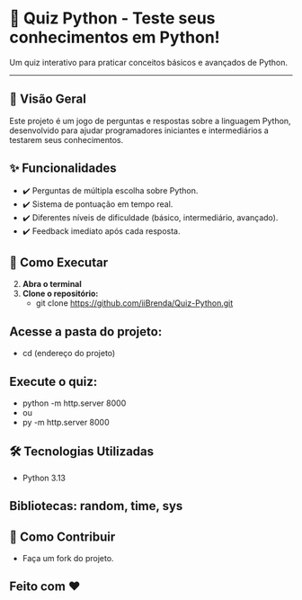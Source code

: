 # 🐍 Quiz Python - Teste seus conhecimentos em Python!  

Um quiz interativo para praticar conceitos básicos e avançados de Python.  

---

## 📌 Visão Geral  
Este projeto é um jogo de perguntas e respostas sobre a linguagem Python, desenvolvido para ajudar programadores iniciantes e intermediários a testarem seus conhecimentos.  

## ✨ Funcionalidades  
- ✔️ Perguntas de múltipla escolha sobre Python.  
- ✔️ Sistema de pontuação em tempo real.  
- ✔️ Diferentes níveis de dificuldade (básico, intermediário, avançado).  
- ✔️ Feedback imediato após cada resposta.  

## 🚀 Como Executar  
2. **Abra o terminal**
1. **Clone o repositório:**  
   - git clone https://github.com/iiBrenda/Quiz-Python.git
## Acesse a pasta do projeto:
   - cd (endereço do projeto)
## Execute o quiz:
   - python -m http.server 8000
   - ou
   - py -m http.server 8000
## 🛠️ Tecnologias Utilizadas
- Python 3.13

## Bibliotecas: random, time, sys

## 🤝 Como Contribuir
- Faça um fork do projeto.

## Feito com ❤️ 
